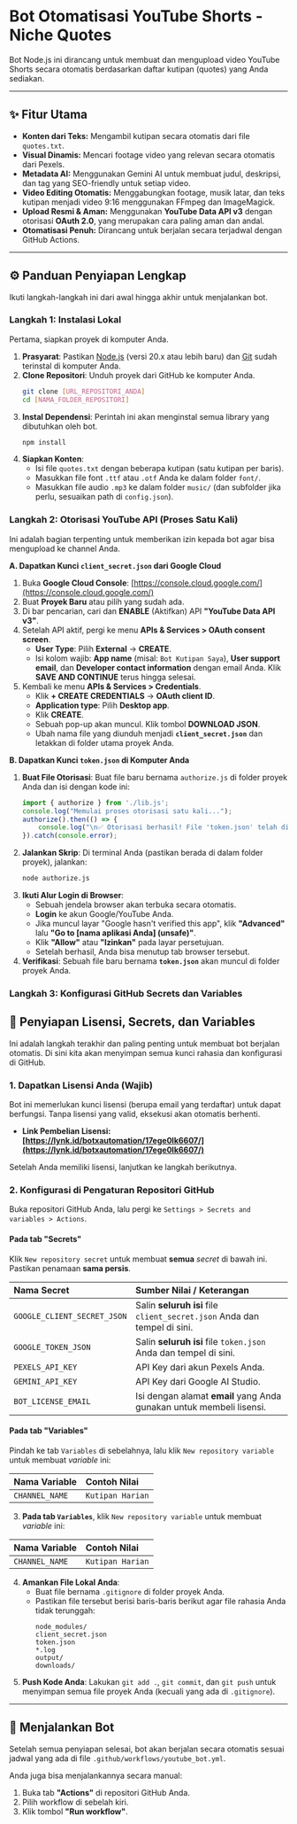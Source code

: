 # Bot Otomatisasi YouTube Shorts -Niche Quotes

Bot Node.js ini dirancang untuk membuat dan mengupload video YouTube Shorts secara otomatis berdasarkan daftar kutipan (quotes) yang Anda sediakan.

---

## ✨ Fitur Utama

-   **Konten dari Teks:** Mengambil kutipan secara otomatis dari file `quotes.txt`.
-   **Visual Dinamis:** Mencari footage video yang relevan secara otomatis dari Pexels.
-   **Metadata AI:** Menggunakan Gemini AI untuk membuat judul, deskripsi, dan tag yang SEO-friendly untuk setiap video.
-   **Video Editing Otomatis:** Menggabungkan footage, musik latar, dan teks kutipan menjadi video 9:16 menggunakan FFmpeg dan ImageMagick.
-   **Upload Resmi & Aman:** Menggunakan **YouTube Data API v3** dengan otorisasi **OAuth 2.0**, yang merupakan cara paling aman dan andal.
-   **Otomatisasi Penuh:** Dirancang untuk berjalan secara terjadwal dengan GitHub Actions.

---

## ⚙️ Panduan Penyiapan Lengkap

Ikuti langkah-langkah ini dari awal hingga akhir untuk menjalankan bot.

### Langkah 1: Instalasi Lokal

Pertama, siapkan proyek di komputer Anda.

1.  **Prasyarat**: Pastikan [Node.js](https://nodejs.org/) (versi 20.x atau lebih baru) dan [Git](https://git-scm.com/) sudah terinstal di komputer Anda.
2.  **Clone Repositori**: Unduh proyek dari GitHub ke komputer Anda.
    ```bash
    git clone [URL_REPOSITORI_ANDA]
    cd [NAMA_FOLDER_REPOSITORI]
    ```
3.  **Instal Dependensi**: Perintah ini akan menginstal semua library yang dibutuhkan oleh bot.
    ```bash
    npm install
    ```
4.  **Siapkan Konten**:
    -   Isi file `quotes.txt` dengan beberapa kutipan (satu kutipan per baris).
    -   Masukkan file font `.ttf` atau `.otf` Anda ke dalam folder `font/`.
    -   Masukkan file audio `.mp3` ke dalam folder `music/` (dan subfolder jika perlu, sesuaikan path di `config.json`).

### Langkah 2: Otorisasi YouTube API (Proses Satu Kali)

Ini adalah bagian terpenting untuk memberikan izin kepada bot agar bisa mengupload ke channel Anda.

**A. Dapatkan Kunci `client_secret.json` dari Google Cloud**

1.  Buka **Google Cloud Console**: [https://console.cloud.google.com/](https://console.cloud.google.com/)
2.  Buat **Proyek Baru** atau pilih yang sudah ada.
3.  Di bar pencarian, cari dan **ENABLE** (Aktifkan) API **"YouTube Data API v3"**.
4.  Setelah API aktif, pergi ke menu **APIs & Services > OAuth consent screen**.
    -   **User Type**: Pilih **External** -> **CREATE**.
    -   Isi kolom wajib: **App name** (misal: `Bot Kutipan Saya`), **User support email**, dan **Developer contact information** dengan email Anda. Klik **SAVE AND CONTINUE** terus hingga selesai.
5.  Kembali ke menu **APIs & Services > Credentials**.
    -   Klik **+ CREATE CREDENTIALS** -> **OAuth client ID**.
    -   **Application type**: Pilih **Desktop app**.
    -   Klik **CREATE**.
    -   Sebuah pop-up akan muncul. Klik tombol **DOWNLOAD JSON**.
    -   Ubah nama file yang diunduh menjadi **`client_secret.json`** dan letakkan di folder utama proyek Anda.

**B. Dapatkan Kunci `token.json` di Komputer Anda**

1.  **Buat File Otorisasi**: Buat file baru bernama `authorize.js` di folder proyek Anda dan isi dengan kode ini:
    ```javascript
    import { authorize } from './lib.js';
    console.log("Memulai proses otorisasi satu kali...");
    authorize().then(() => {
        console.log("\n✅ Otorisasi berhasil! File 'token.json' telah dibuat.");
    }).catch(console.error);
    ```
2.  **Jalankan Skrip**: Di terminal Anda (pastikan berada di dalam folder proyek), jalankan:
    ```bash
    node authorize.js
    ```
3.  **Ikuti Alur Login di Browser**:
    -   Sebuah jendela browser akan terbuka secara otomatis.
    -   **Login** ke akun Google/YouTube Anda.
    -   Jika muncul layar "Google hasn't verified this app", klik **"Advanced"** lalu **"Go to [nama aplikasi Anda] (unsafe)"**.
    -   Klik **"Allow"** atau **"Izinkan"** pada layar persetujuan.
    -   Setelah berhasil, Anda bisa menutup tab browser tersebut.
4.  **Verifikasi**: Sebuah file baru bernama **`token.json`** akan muncul di folder proyek Anda.

### Langkah 3: Konfigurasi GitHub Secrets dan Variables

## 🔑 Penyiapan Lisensi, Secrets, dan Variables

Ini adalah langkah terakhir dan paling penting untuk membuat bot berjalan otomatis. Di sini kita akan menyimpan semua kunci rahasia dan konfigurasi di GitHub.

### 1. Dapatkan Lisensi Anda (Wajib)

Bot ini memerlukan kunci lisensi (berupa email yang terdaftar) untuk dapat berfungsi. Tanpa lisensi yang valid, eksekusi akan otomatis berhenti.

-   **Link Pembelian Lisensi:**
    **[https://lynk.id/botxautomation/17ege0lk6607/](https://lynk.id/botxautomation/17ege0lk6607/)**

Setelah Anda memiliki lisensi, lanjutkan ke langkah berikutnya.

### 2. Konfigurasi di Pengaturan Repositori GitHub

Buka repositori GitHub Anda, lalu pergi ke `Settings > Secrets and variables > Actions`.

#### Pada tab "Secrets"

Klik `New repository secret` untuk membuat **semua** *secret* di bawah ini. Pastikan penamaan **sama persis**.

| Nama Secret | Sumber Nilai / Keterangan |
| :--- | :--- |
| `GOOGLE_CLIENT_SECRET_JSON` | Salin **seluruh isi** file `client_secret.json` Anda dan tempel di sini. |
| `GOOGLE_TOKEN_JSON` | Salin **seluruh isi** file `token.json` Anda dan tempel di sini. |
| `PEXELS_API_KEY` | API Key dari akun Pexels Anda. |
| `GEMINI_API_KEY` | API Key dari Google AI Studio. |
| `BOT_LICENSE_EMAIL` | Isi dengan alamat **email** yang Anda gunakan untuk membeli lisensi. |

#### Pada tab "Variables"

Pindah ke tab `Variables` di sebelahnya, lalu klik `New repository variable` untuk membuat *variable* ini:

| Nama Variable | Contoh Nilai |
| :--- | :--- |
| `CHANNEL_NAME`| `Kutipan Harian` |

3.  **Pada tab `Variables`**, klik `New repository variable` untuk membuat *variable* ini:

| Nama Variable | Contoh Nilai |
| :--- | :--- |
| `CHANNEL_NAME`| `Kutipan Harian` |

4.  **Amankan File Lokal Anda**:
    -   Buat file bernama `.gitignore` di folder proyek Anda.
    -   Pastikan file tersebut berisi baris-baris berikut agar file rahasia Anda tidak terunggah:
        ```
        node_modules/
        client_secret.json
        token.json
        *.log
        output/
        downloads/
        ```
5.  **Push Kode Anda**: Lakukan `git add .`, `git commit`, dan `git push` untuk menyimpan semua file proyek Anda (kecuali yang ada di `.gitignore`).

---

## 🚀 Menjalankan Bot

Setelah semua penyiapan selesai, bot akan berjalan secara otomatis sesuai jadwal yang ada di file `.github/workflows/youtube_bot.yml`.

Anda juga bisa menjalankannya secara manual:
1.  Buka tab **"Actions"** di repositori GitHub Anda.
2.  Pilih workflow di sebelah kiri.
3.  Klik tombol **"Run workflow"**.
